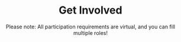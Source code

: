 ---
title: "Get Involved"
subtitle: "Please note: All participation requirements are virtual, and you can fill multiple roles!"
# meta description
description: "This is meta description"
draft: false

basic:
  name : "Become a Mentor"
  price: ""
  price_per : ""
  info : "Graduate Students, Alumni, and Working Professionals preferred"
  learn_more: "⭐ See Perks & Duties ⭐" 
  learn_more_link: "https://drive.google.com/file/d/1Q4QY4Mm1kL4Rz-iOgd3nAWtP8Et6Nqep/view?usp=sharing"
  service_category_1 : "Involves"
  duties:
  - "Joining Our Discord"
  - "Free at least 1 Hackathon Day"
  - "Help & Advice to Participants"
  button:
    enable : true
    label : "Apply Today!"
    link : "https://forms.gle/ikPc5yMfYqQKXV8V7"
    
professional:
  name : "Become a Sponsor"
  price: ""
  price_per : ""
  info : "Companies, Organizations, and Individuals Welcome!"
  learn_more: "⭐ See Perks & Duties ⭐" 
  learn_more_link: "https://drive.google.com/file/d/1Q4QY4Mm1kL4Rz-iOgd3nAWtP8Et6Nqep/view?usp=sharing"
  service_category_1 : "Sponsor Tiers"
  tiers:
  - "Gold Tier ($150+)"
  - "Diamond Tier ($100+)"
  - "Axe Tier ($50+)"
  button:
    enable : true
    label : "Apply Today!"
    link : "https://forms.gle/ikPc5yMfYqQKXV8V7"
    
business:
  name : "Become a Judge"
  price: ""
  price_per : ""
  info : "Graduate Students, Alumni, and Working Professionals preferred"
  learn_more: "⭐ See Perks & Duties ⭐" 
  learn_more_link: "https://drive.google.com/file/d/1Q4QY4Mm1kL4Rz-iOgd3nAWtP8Et6Nqep/view?usp=sharing"
  service_category_1 : "Involves"
  duties:
  - "(Optional) Joining Our Discord"
  - "Free March 27th from 12pm - 3pm"
  - "Judge Students' Projects"
  button:
    enable : true
    label : "Apply Today!"
    link : "https://forms.gle/ikPc5yMfYqQKXV8V7"

call_to_action:
  enable : true
  title : "Questions?"
  image : "images/service-3.png"
  content : ""
  button:
    enable : true
    label : "Contact Us"
    link : "contact/"
---